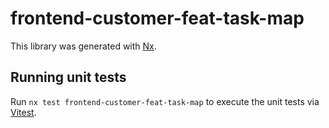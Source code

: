 # frontend-customer-feat-task-map

This library was generated with [Nx](https://nx.dev).

## Running unit tests

Run `nx test frontend-customer-feat-task-map` to execute the unit tests via [Vitest](https://vitest.dev/).
